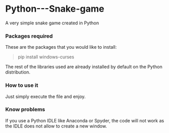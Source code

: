 # Python---Snake-game
A very simple snake game created in Python

### Packages required
These are the packages that you would like to install:

> pip install windows-curses 

The rest of the libraries used are already installed by default on the Python distribution. 

### How to use it
Just simply execute the file and enjoy. 

### Know problems   
If you use a Python IDLE like Anaconda or Spyder, the code will not work as the IDLE does not allow to create a new window. 
